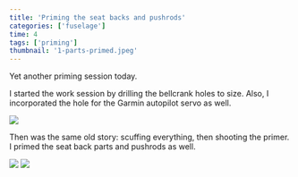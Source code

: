 ```yaml
---
title: 'Priming the seat backs and pushrods'
categories: ['fuselage']
time: 4
tags: ['priming']
thumbnail: '1-parts-primed.jpeg'
---
```


Yet another priming session today.

<!-- more -->

I started the work session by drilling the bellcrank holes to size. Also, I incorporated the hole for the Garmin autopilot servo as well.

![](0-bellcrank-drilled.jpeg)

Then was the same old story: scuffing everything, then shooting the primer. I primed the seat back parts and pushrods as well.

![](1-parts-primed.jpeg)
![](2-priming-elevator-pushrod.jpeg)
